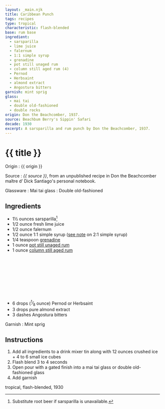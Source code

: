 ```yaml
---
layout: _main.njk
title: Caribbean Punch
tags: recipes
type: tropical
characteristic: flash-blended
base: rum base
ingredient:
  - sarsparilla
  - lime juice
  - falernum
  - 1:1 simple syrup
  - grenadine
  - pot still unaged rum
  - column still aged rum (4)
  - Pernod
  - Herbsaint
  - almond extract
  - Angostura bitters
garnish: mint sprig
glass:
  - mai tai
  - double old-fashioned
  - double rocks
origin: Don the Beachcomber, 1937.
source: Beachbum Berry's Sippin' Safari
decade: 1930
excerpt: A sarsparilla and rum punch by Don the Beachcomber, 1937.
---
```

<!-- markdownlint-disable MD025 -->
# {{ title }}
<!-- markdownlint-enable MD025 -->

Origin
  : {{ origin }}

Source
  : <cite><span data-pagefind-filter="Source">{{ source }}</span></cite>, from an unpublished recipe in Don the Beachcomber <span lang="fr">maître d’</span> Dick Santiago's personal notebook.

Glassware
  : <span data-pagefind-filter="Glassware">Mai tai glass</span>
  : <span data-pagefind-filter="Glassware">Double old-fashioned</span>

## Ingredients

* 1&frac12; ounces sarsparilla[^1]
* 1/2 ounce fresh lime juice
* 1/2 ounce falernum
* 1/2 ounce 1:1 simple syrup ([see note](/mixes/2-1-simple-syrup/#fn:1) on 2:1 simple syrup)
* 1/4 teaspoon [grenadine](/src/mixes/grenadine/)
* 1 ounce [pot still unaged rum](/src/rums/02-rum-pot-still-aged/)
* 1 ounce [column still aged rum](/rums/08-rum-column-still-aged/)<icon-l space="1em" label="(4)" class="bigger"><span class="with-icon"><svg class="icon"><use href="/assets/images/icons/circle-4.svg#circle-4"></use></svg></span></icon-l>
* 6 drops (<span class="frac"><sup>1</sup>&frasl;<sub>8</sub></span> ounce) Pernod or Herbsaint
* 3 drops pure almond extract
* 3 dashes Angostura bitters

[^1]: Substitute root beer if sarsparilla is unavailable.

Garnish
  : <span data-pagefind-filter="Garnish">Mint sprig</span>

## Instructions

1. Add all ingredients to a drink mixer tin along with 12 ounces crushed ice + 4 to 6 small ice cubes
2. Flash blend 3 to 4 seconds
3. Open pour with a gated finish into a mai tai glass or double old-fashioned glass
4. Add garnish

<div
  class="sr-only"
  data-cat[0]="Drink"
  data-type[0]="Tropical"
  data-char[0]="Flash-blended"
  data-origin[0]="Don the Beachcomber"
  data-origin[1]="Donn Beach"
  data-origin[2]="Ernest Raymond Gantt"
  data-base[0]="Rum/Cane spirits"
  data-ingredient[0]="Sarsparilla"
  data-ingredient[1]="Lime juice"
  data-ingredient[2]="Falernum"
  data-ingredient[3]="1:1 simple syrup"
  data-ingredient[4]="Grenadine"
  data-ingredient[5]="Pot still unaged rum"
  data-ingredient[6]="Column still aged rum [4]"
  data-ingredient[7]="Pernod"
  data-ingredient[8]="Herbsaint"
  data-ingredient[9]="Pastis"
  data-ingredient[10]="Almond extract"
  data-ingredient[11]="Angostura bitters"
  data-ingredient[12]="Root beer"
  data-soda[0]="Sarsparilla"
  data-soda[1]="Root beer"
  data-syrup[0]="1:1 simple syrup"
  data-syrup[1]="Grenadine"
  data-juice[0]="Lime juice"
  data-pantry[0]="Almond extract"
  data-pantry[1]="Mint sprig"
  data-bitters[0]="Angostura bitters"
  data-liquor[0]="Falernum"
  data-liquor[1]="Pot still unaged rum"
  data-liquor[2]="Column still aged rum [4]"
  data-liquor[3]="Pernod"
  data-liquor[4]="Herbsaint"
  data-liquor[5]="Pastis"
  data-glass[0]="Double rocks"
  data-decade[0]="1930"
  data-pagefind-filter="
    Category[data-cat[0]],
    Type[data-type[0]],
    Characteristic[data-char[0]],
    Origin[data-origin[0]],
    Origin[data-origin[1]],
    Origin[data-origin[2]],
    Base[data-base[0]],
    Ingredient[data-ingredient[0]],
    Ingredient[data-ingredient[1]],
    Ingredient[data-ingredient[2]],
    Ingredient[data-ingredient[3]],
    Ingredient[data-ingredient[4]],
    Ingredient[data-ingredient[5]],
    Ingredient[data-ingredient[6]],
    Ingredient[data-ingredient[7]],
    Ingredient[data-ingredient[8]],
    Ingredient[data-ingredient[9]],
    Ingredient[data-ingredient[10]],
    Ingredient[data-ingredient[11]],
    Ingredient[data-ingredient[12]],
    Soda & seltzer[data-soda[0]],
    Soda & seltzer[data-soda[1]],
    Syrup[data-syrup[0]],
    Syrup[data-syrup[1]],
    Juice[data-juice[0]],
    Pantry[data-pantry[0]],
    Pantry[data-pantry[1]],
    Bitters[data-bitters[0]],
    Liquor[data-liquor[0]],
    Liquor[data-liquor[1]],
    Liquor[data-liquor[2]],
    Liquor[data-liquor[3]],
    Liquor[data-liquor[4]],
    Liquor[data-liquor[5]],
    Glassware[data-glass[0]],
    Decade[data-decade[0]]
  "
>
</div>

<div class="keywords" aria-hidden>tropical, flash-blended, 1930</div>
